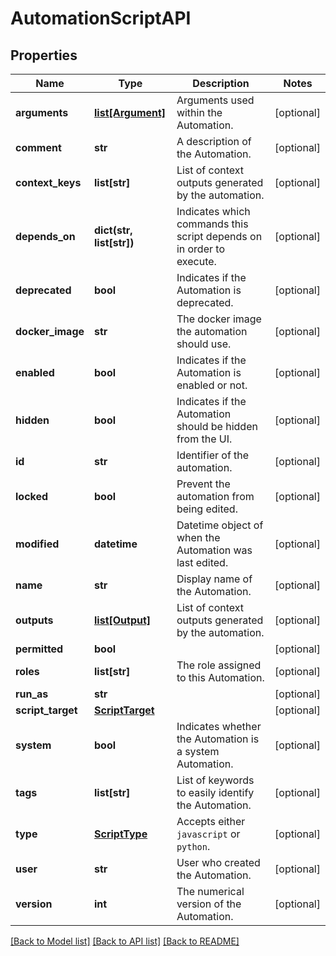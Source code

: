 # AutomationScriptAPI

## Properties
Name | Type | Description | Notes
------------ | ------------- | ------------- | -------------
**arguments** | [**list[Argument]**](Argument.md) | Arguments used within the Automation. | [optional] 
**comment** | **str** | A description of the Automation. | [optional] 
**context_keys** | **list[str]** | List of context outputs generated by the automation. | [optional] 
**depends_on** | **dict(str, list[str])** | Indicates which commands this script depends on in order to execute. | [optional] 
**deprecated** | **bool** | Indicates if the Automation is deprecated. | [optional] 
**docker_image** | **str** | The docker image the automation should use. | [optional] 
**enabled** | **bool** | Indicates if the Automation is enabled or not. | [optional] 
**hidden** | **bool** |  Indicates if the Automation should be hidden from the UI.| [optional] 
**id** | **str** | Identifier of the automation. | [optional] 
**locked** | **bool** | Prevent the automation from being edited. | [optional] 
**modified** | **datetime** | Datetime object of when the Automation was last edited. | [optional] 
**name** | **str** | Display name of the Automation. | [optional] 
**outputs** | [**list[Output]**](Output.md) | List of context outputs generated by the automation. | [optional] 
**permitted** | **bool** |  | [optional] 
**roles** | **list[str]** | The role assigned to this Automation. | [optional] 
**run_as** | **str** |  | [optional] 
**script_target** | [**ScriptTarget**](ScriptTarget.md) |  | [optional] 
**system** | **bool** | Indicates whether the Automation is a system Automation. | [optional] 
**tags** | **list[str]** | List of keywords to easily identify the Automation. | [optional] 
**type** | [**ScriptType**](ScriptType.md) | Accepts either `javascript` or `python`. | [optional] 
**user** | **str** | User who created the Automation. | [optional] 
**version** | **int** | The numerical version of the Automation. | [optional] 

[[Back to Model list]](../README.md#documentation-for-models) [[Back to API list]](../README.md#documentation-for-api-endpoints) [[Back to README]](../README.md)


